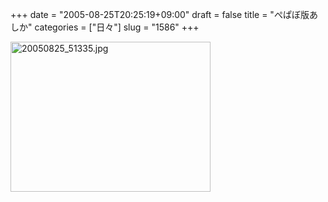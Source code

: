 +++
date = "2005-08-25T20:25:19+09:00"
draft = false
title = "ぺぱぼ版あしか"
categories = ["日々"]
slug = "1586"
+++

<img src="http://ieiriblog.img.jugem.cc/20050825_51335.jpg" class="pict" width="320" height="240" alt="20050825_51335.jpg" />
